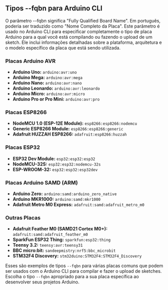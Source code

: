 ## Tipos --fqbn para Arduino CLI

O parâmetro --fqbn significa "Fully Qualified Board Name". Em português, poderia ser traduzido como "Nome Completo da Placa". Este parâmetro é usado no Arduino CLI para especificar completamente o tipo de placa Arduino para a qual você está compilando ou fazendo o upload de um sketch. Ele inclui informações detalhadas sobre a plataforma, arquitetura e o modelo específico da placa que está sendo utilizada.

### Placas Arduino AVR

- **Arduino Uno:** `arduino:avr:uno`
- **Arduino Mega:** `arduino:avr:mega`
- **Arduino Nano:** `arduino:avr:nano`
- **Arduino Leonardo:** `arduino:avr:leonardo`
- **Arduino Micro:** `arduino:avr:micro`
- **Arduino Pro or Pro Mini:** `arduino:avr:pro`

### Placas ESP8266

- **NodeMCU 1.0 (ESP-12E Module):** `esp8266:esp8266:nodemcu`
- **Generic ESP8266 Module:** `esp8266:esp8266:generic`
- **Adafruit HUZZAH ESP8266:** `adafruit:esp8266:huzzah`

### Placas ESP32

- **ESP32 Dev Module:** `esp32:esp32:esp32`
- **NodeMCU-32S:** `esp32:esp32:nodemcu-32s`
- **ESP-WROOM-32:** `esp32:esp32:esp32dev`

### Placas Arduino SAMD (ARM)

- **Arduino Zero:** `arduino:samd:arduino_zero_native`
- **Arduino MKR1000:** `arduino:samd:mkr1000`
- **Adafruit Metro M0 Express:** `adafruit:samd:adafruit_metro_m0`

### Outras Placas

- **Adafruit Feather M0 (SAMD21 Cortex M0+):** `adafruit:samd:adafruit_feather_m0`
- **SparkFun ESP32 Thing:** `sparkfun:esp32:thing`
- **Teensy 3.2:** `teensy:avr:teensy31`
- **BBC micro:bit:** `sandeepmistry:nrf5:bbc_microbit`
- **STM32F4 Discovery:** `stm32duino:STM32F4:STM32F4_Discovery`

Esses são exemplos de tipos `--fqbn` para várias placas comuns que podem ser usados com o Arduino CLI para compilar e fazer o upload de sketches. Escolha o tipo `--fqbn` apropriado para a sua placa específica ao desenvolver seus projetos Arduino.
